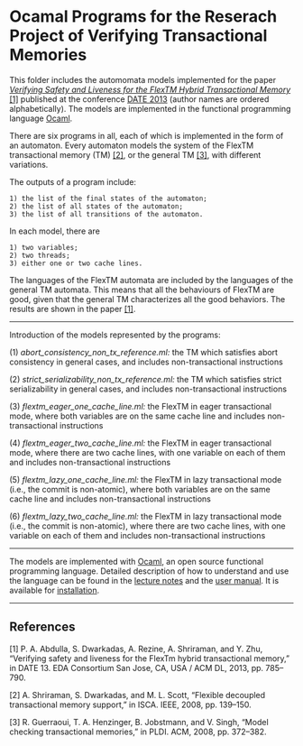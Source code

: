 # Ocamal Programs for the Reserach Project of Verifying Transactional Memories
This folder includes the automomata models implemented for the paper [*Verifying Safety and Liveness for the FlexTM Hybrid Transactional Memory*](http://user.it.uu.se/~yunzh803/date_2013.pdf) [[1]](#references) published at the conference [DATE 2013](https://www.date-conference.com/date13/) (author names are ordered alphabetically). The models are implemented in the functional programming language [Ocaml](https://ocaml.org/learn/description.html). 

There are six programs in all, each of which is implemented in the form of an automaton. Every automaton models the system of the FlexTM transactional memory (TM) [[2]](#references), or the general TM [[3]](#references), with different variations.

The outputs of a program include: 

    1) the list of the final states of the automaton; 
    2) the list of all states of the automaton;  	
    3) the list of all transitions of the automaton.  

In each model, there are 
    
    1) two variables; 
    2) two threads;  
    3) either one or two cache lines.

The languages of the FlexTM automata are  included by the languages of the general TM automata. This means that all the behaviours of FlexTM are good, given that the general TM characterizes all the good behaviors. The results are shown in the paper [[1]](#references).

****************************************************************************************************************************

Introduction of the models represented by the programs: 

(1) *abort_consistency_non_tx_reference.ml:* the TM which satisfies abort consistency in general cases, and includes non-transactional instructions

(2) *strict_serializability_non_tx_reference.ml:* the TM which satisfies strict serializability in general cases, and includes non-transactional instructions

(3) *flextm_eager_one_cache_line.ml:* the FlexTM in eager transactional mode, where both variables are on the same cache line and includes non-transactional instructions

(4) *flextm_eager_two_cache_line.ml:* the FlexTM in eager transactional mode, where there are two cache lines, with one variable on each of them and includes non-transactional instructions

(5) *flextm_lazy_one_cache_line.ml:* the FlexTM in lazy transactional mode (i.e., the commit is non-atomic), where both variables are on the same cache line and includes non-transactional instructions

(6) *flextm_lazy_two_cache_line.ml:* the FlexTM in lazy transactional mode (i.e., the commit is non-atomic), where there are two cache lines, with one variable on each of them and includes non-transactional instructions

****************************************************************************************************************************

The models are implemented with [Ocaml](https://ocaml.org/learn/description.html), an open source functional programming language. Detailed description of how to understand and use the language can be found in the [lecture notes](https://caml.inria.fr/pub/docs/u3-ocaml/index.html) and the [user manual](http://caml.inria.fr/pub/docs/manual-ocaml/). It is available for [installation](https://ocaml.org).

****************************************************************************************************************************
## References

[1] P. A. Abdulla, S. Dwarkadas, A. Rezine, A. Shriraman, and Y. Zhu, “Verifying safety and liveness for the FlexTm hybrid transactional memory,” in DATE 13. EDA Consortium San Jose, CA, USA / ACM DL, 2013, pp. 785–790. 

[2] A. Shriraman, S. Dwarkadas, and M. L. Scott, “Flexible decoupled transactional memory support,” in ISCA. IEEE, 2008, pp. 139–150. 

[3] R. Guerraoui, T. A. Henzinger, B. Jobstmann, and V. Singh, “Model checking transactional memories,” in PLDI. ACM, 2008, pp. 372–382. 

